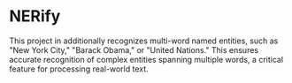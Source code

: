 # NERify
This project in additionally recognizes multi-word named entities, such as "New York City," "Barack Obama," or "United Nations." This ensures accurate recognition of complex entities spanning multiple words, a critical feature for processing real-world text.
